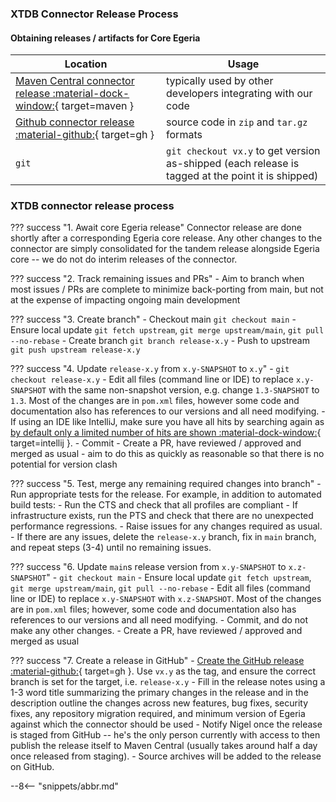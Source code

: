<!-- SPDX-License-Identifier: CC-BY-4.0 -->
<!-- Copyright Contributors to the Egeria project 2020. -->

### XTDB Connector Release Process

#### Obtaining releases / artifacts for Core Egeria

| Location | Usage |
|---|---|
| [Maven Central connector release :material-dock-window:](https://mvnrepository.com/artifact/org.odpi.egeria){ target=maven } | typically used by other developers integrating with our code |
| [Github connector release :material-github:](https://github.com/odpi/egeria-connector-xtdb/releases){ target=gh } | source code in `zip` and `tar.gz` formats |
| `git` | `git checkout vx.y` to get version as-shipped (each release is tagged at the point it is shipped) |

### XTDB connector release process

??? success "1. Await core Egeria release"
    Connector release are done shortly after a corresponding Egeria core release. Any other changes to the connector are simply consolidated for the tandem release alongside Egeria core -- we do not do interim releases of the connector.

??? success "2. Track remaining issues and PRs"
    - Aim to branch when most issues / PRs are complete to minimize back-porting from main, but not at the expense of impacting ongoing main development

??? success "3. Create branch"
    - Checkout main `git checkout main`
    - Ensure local update `git fetch upstream`, `git merge upstream/main`, `git pull --no-rebase`
    - Create branch `git branch release-x.y`
    - Push to upstream `git push upstream release-x.y`

??? success "4. Update `release-x.y` from `x.y-SNAPSHOT` to `x.y`"
    - `git checkout release-x.y`
    - Edit all files (command line or IDE) to replace `x.y-SNAPSHOT` with the same non-snapshot version, e.g. change `1.3-SNAPSHOT` to `1.3`. Most of the changes are in `pom.xml` files, however some code and documentation also has references to our versions and all need modifying.
    - If using an IDE like IntelliJ, make sure you have all hits by searching again as [by default only a limited number of hits are shown :material-dock-window:](https://youtrack.jetbrains.com/issue/IDEA-157855){ target=intellij }.
    - Commit
    - Create a PR, have reviewed / approved and merged as usual - aim to do this as quickly as reasonable so that there is no potential for version clash

??? success "5. Test, merge any remaining required changes into branch"
    - Run appropriate tests for the release. For example, in addition to automated build tests:
        - Run the CTS and check that all profiles are compliant
        - If infrastructure exists, run the PTS and check that there are no unexpected performance regressions.
    - Raise issues for any changes required as usual.
        - If there are any issues, delete the `release-x.y` branch, fix in `main` branch, and repeat steps (3-4) until no remaining issues.

??? success "6. Update `main`s release version from `x.y-SNAPSHOT` to `x.z-SNAPSHOT`"
    - `git checkout main`
    - Ensure local update `git fetch upstream`, `git merge upstream/main`, `git pull --no-rebase`
    - Edit all files (command line or IDE) to replace `x.y-SNAPSHOT` with `x.z-SNAPSHOT`. Most of the changes are in `pom.xml` files; however, some code and documentation also has references to our versions and all need modifying.
    - Commit, and do not make any other changes.
    - Create a PR, have reviewed / approved and merged as usual

??? success "7. Create a release in GitHub"
    - [Create the GitHub release :material-github:](https://github.com/odpi/egeria-connector-xtdb/releases){ target=gh }. Use `vx.y` as the tag, and ensure the correct branch is set for the target, i.e. `release-x.y`
    - Fill in the release notes using a 1-3 word title summarizing the primary changes in the release and in the description outline the changes across new features, bug fixes, security fixes, any repository migration required, and minimum version of Egeria against which the connector should be used
    - Notify Nigel once the release is staged from GitHub -- he's the only person currently with access to then publish the release itself to Maven Central (usually takes around half a day once released from staging).
    - Source archives will be added to the release on GitHub.

--8<-- "snippets/abbr.md"
